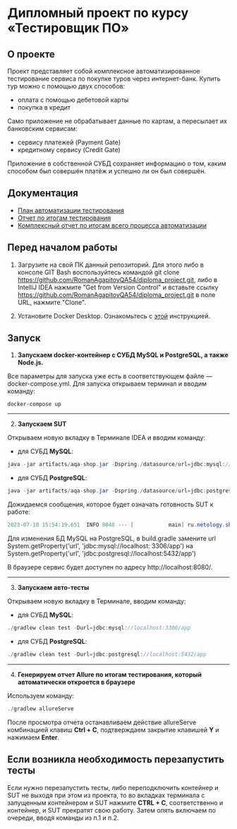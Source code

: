 # Дипломный проект по курсу «Тестировщик ПО»

## О проекте

Проект представляет собой комплексное автоматизированное тестирование сервиса по покупке туров через интернет-банк.
Купить тур можно с помощью двух способов:

- оплата с помощью дебетовой карты
- покупка в кредит

Само приложение не обрабатывает данные по картам, а пересылает их банковским сервисам:

- сервису платежей (Payment Gate)
- кредитному сервису (Credit Gate)

Приложение в собственной СУБД сохраняет информацию о том, каким способом был совершён платёж и успешно ли он был
совершён.

## Документация

- [План автоматизации тестирования](https://github.com/RomanAgapitovQA54/diploma_project/blob/main/documents/Plan.md)
- [Отчет по итогам тестирования](https://github.com/RomanAgapitovQA54/diploma_project/blob/main/documents/Report.md)
- [Комплексный отчет по итогам всего процесса автоматизации](https://github.com/RomanAgapitovQA54/diploma_project/blob/main/documents/Summary.md)

## **Перед началом работы**

1. Загрузите на свой ПК данный репозиторий. Для этого либо в консоле GIT Bash воспользуйтесь командой git
   clone https://github.com/RomanAgapitovQA54/diploma_project.git, либо в IntelliJ IDEA нажмите "Get from Version
   Control" и вставьте ссылку https://github.com/RomanAgapitovQA54/diploma_project.git в поле URL, нажмите "Clone".

2. Установите Docker Desktop. Ознакомьтесь
   с [этой](https://github.com/docker/docs/blob/main/desktop/install/windows-install.md) инструкцией.

## **Запуск**

1. **Запускаем docker-контейнер с СУБД MySQL и PostgreSQL, а также Node.js.**

Все параметры для запуска уже есть в соответствующем файле — docker-compose.yml. Для запуска открываем терминал и вводим
команду:

```
docker-compose up
```

---------

2. **Запускаем SUT**

Открываем новую вкладку в Терминале IDEA и вводим команду:

- для СУБД **MySQL**:

```java
java -jar artifacts/aqa-shop.jar -Dspring./datasource/url=jdbc:mysql://localhost:3306/app

```

- для СУБД **PostgreSQL**:

```java
java -jar artifacts/aqa-shop.jar -Dspring./datasource/url=jdbc:postgresql://localhost:5432/app
```

Дожидаемся сообщения, которое будет означать готовность SUT к работе:

```java
2023-07-10 15:54:19.651  INFO 8048 --- [           main] ru.netology.shop.ShopApplication         : Started ShopApplication in 27.642 seconds (JVM running for 30.377)

```

Для изменения БД MySQL на PostgreSQL, в build.gradle замените url System.getProperty('url', 'jdbc:mysql://localhost:
3306/app') на System.getProperty('url', 'jdbc:postgresql://localhost:5432/app')

В браузере сервис будет доступен по адресу http://localhost:8080/.

---------

3. **Запускаем авто-тесты**

Открываем новую вкладку в Терминале, вводим команду:

- для СУБД **MySQL**:

```java
./gradlew clean test -Durl=jdbc:mysql://localhost:3306/app
```

- для СУБД **PostgreSQL**:

```java
./gradlew clean test -Durl=jdbc:postgresql://localhost:5432/app
```

---------

4. **Генерируем отчет Allure по итогам тестирования, который автоматически откроется в браузере**

Используем команду:

```java
./gradlew allureServe
```

После просмотра отчета останавливаем действие allureServe комбинацией клавиш **Ctrl + C**, подтверждаем закрытие
клавишей **Y** и нажимаем **Enter**.

## **Если возникла необходимость перезапустить тесты**

Если нужно перезапустить тесты, либо переподключить контейнер и SUT не выходя при этом из проекта, то во вкладках
терминала с запущенным контейнером
и SUT нажмите **CTRL + C**, соответственно и контейнер, и SUT прекратят свою работу. Затем опять включаем по очереди,
вводя команды из п.1 и п.2.
